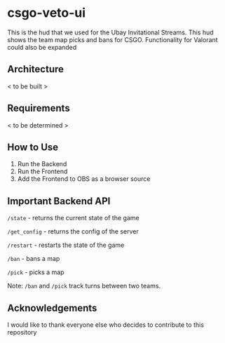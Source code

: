 # csgo-veto-ui

This is the hud that we used for the Ubay Invitational Streams. This hud shows the team map picks and bans for CSGO. Functionality for Valorant could also be expanded

## Architecture
< to be built >

## Requirements
< to be determined >

## How to Use
1. Run the Backend
2. Run the Frontend
3. Add the Frontend to OBS as a browser source 

## Important Backend API
`/state` - returns the current state of the game

`/get_config` - returns the config of the server

`/restart` - restarts the state of the game

`/ban` - bans a map

`/pick` - picks a map

Note: `/ban` and `/pick` track turns between two teams. 
## Acknowledgements
I would like to thank everyone else who decides to contribute to this repository